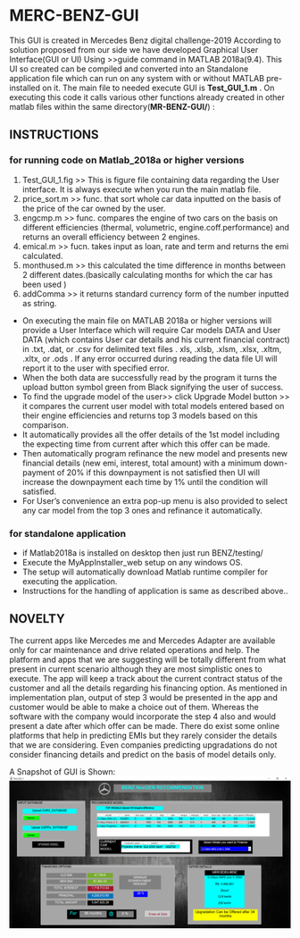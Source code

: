 # MERC-BENZ-GUI
This GUI is created in Mercedes Benz digital challenge-2019
According to solution proposed from our side we have developed Graphical User Interface(GUI or UI) Using >>guide command in MATLAB 2018a(9.4). This UI so created can be compiled and converted into an Standalone application file which can run on any system with or without  MATLAB pre-installed on it.
The main file to needed execute GUI is  **Test_GUI_1.m** . On executing this code it calls various other functions already created in other matlab files within the same directory(**MR-BENZ-GUI/**) :
## INSTRUCTIONS
### for running code on Matlab_2018a or higher versions
1.	Test_GUI_1.fig >> This is figure file containing data regarding the User interface. It is always execute when you run the main matlab file.
2.	price_sort.m >>  func.  that sort whole car data inputted on the basis of the price of the car owned by the user.
3.	engcmp.m >> func. compares the engine of two cars on the basis on different efficiencies (thermal, volumetric, engine.coff.performance) and returns an overall efficiency between 2 engines.
4.	emical.m >> fucn. takes input as loan, rate and term and returns the emi calculated.
5.	monthused.m >> this calculated the time difference in months between 2 different  dates.(basically calculating months for which the car has been used )
6.	addComma >> it returns standard currency form of the number inputted as string.

*	On executing the main file on MATLAB 2018a or higher versions will provide a User Interface which will require Car models DATA and User     DATA (which contains User car details and his current financial contract) in .txt, .dat, or .csv for delimited text files  . xls, .xlsb,   .xlsm, .xlsx, .xltm, .xltx, or .ods . If any error occurred during reading the data file UI will report it to the user with specified       error.
*	When the both data are successfully read by the program it turns the upload button symbol green from Black signifying the user of
  success.
*	To find the upgrade model of the user>> click Upgrade Model button >> it compares the current user model with total models entered based on their engine efficiencies and returns top 3 models based on this comparison.
*	It automatically provides all the offer details of the 1st model including the expecting time from current after which this offer can be made.
*	Then automatically program refinance the new model and presents new financial details (new emi, interest, total amount) with a minimum down-payment of 20% if this downpayment is not satisfied then UI will increase the downpayment each time by 1% until the condition will satisfied. 
*	For User’s convenience an extra pop-up menu is also provided to select any car model from the top 3 ones and refinance it automatically.  

### for standalone application

* if Matlab2018a is installed on desktop then just run BENZ/testing/ 
* Execute the MyAppInstaller_web setup on any windows OS.
* The setup will automatically download Matlab runtime compiler for executing the application.
* Instructions for the handling of application is same as described above.. 

## NOVELTY

The current apps like Mercedes me and Mercedes Adapter are available only for car maintenance and drive related operations and help. The platform and apps that we are suggesting will be totally different from what present in current scenario although they are most simplistic ones to execute. The app will keep a track about the current contract status of the customer and all the details regarding his financing option. As mentioned in implementation plan, output of step 3 would be presented in the app and customer would be able to make a choice out of them. Whereas the software with the company would incorporate the step 4 also and would present a date after which offer can be made. There do exist some online platforms that help in predicting EMIs but they rarely consider the details that we are considering. Even companies predicting upgradations do not consider financing details and predict on the basis of model details only.

A Snapshot of GUI is Shown:
![](image/Capture.PNG)
